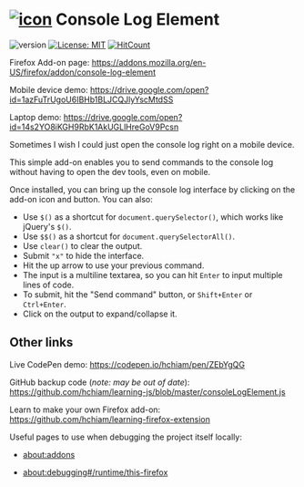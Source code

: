 # [![icon](https://raw.githubusercontent.com/hchiam/console-log-element/master/console-log-element.png)](https://addons.mozilla.org/en-US/firefox/addon/console-log-element) Console Log Element

![version](https://img.shields.io/github/release/hchiam/console-log-element?style=flat-square) [![License: MIT](https://img.shields.io/badge/License-MIT-yellow.svg?style=flat-square)](https://opensource.org/licenses/MIT) [![HitCount](http://hits.dwyl.com/hchiam/console-log-element.svg)](http://hits.dwyl.com/hchiam/console-log-element)

Firefox Add-on page: <https://addons.mozilla.org/en-US/firefox/addon/console-log-element>

Mobile device demo: <https://drive.google.com/open?id=1azFuTrUgoU6IBHb1BLJCQJlyYscMtdSS>

Laptop demo: <https://drive.google.com/open?id=14s2YO8iKGH9RbK1AkUGLlHreGoV9Pcsn>

Sometimes I wish I could just open the console log right on a mobile device.

This simple add-on enables you to send commands to the console log without having to open the dev tools, even on mobile.

Once installed, you can bring up the console log interface by clicking on the add-on icon and button. You can also:

- Use `$()` as a shortcut for `document.querySelector()`, which works like jQuery's `$()`.
- Use `$$()` as a shortcut for `document.querySelectorAll()`.
- Use `clear()` to clear the output.
- Submit `"x"` to hide the interface.
- Hit the up arrow to use your previous command.
- The input is a multiline textarea, so you can hit `Enter` to input multiple lines of code.
- To submit, hit the "Send command" button, or `Shift+Enter` or `Ctrl+Enter`.
- Click on the output to expand/collapse it.

## Other links

Live CodePen demo: <https://codepen.io/hchiam/pen/ZEbYgQG>

GitHub backup code (_note: may be out of date_): <https://github.com/hchiam/learning-js/blob/master/consoleLogElement.js>

Learn to make your own Firefox add-on: <https://github.com/hchiam/learning-firefox-extension>

Useful pages to use when debugging the project itself locally:

- [about:addons](about:addons)

- [about:debugging#/runtime/this-firefox](about:debugging#/runtime/this-firefox)
